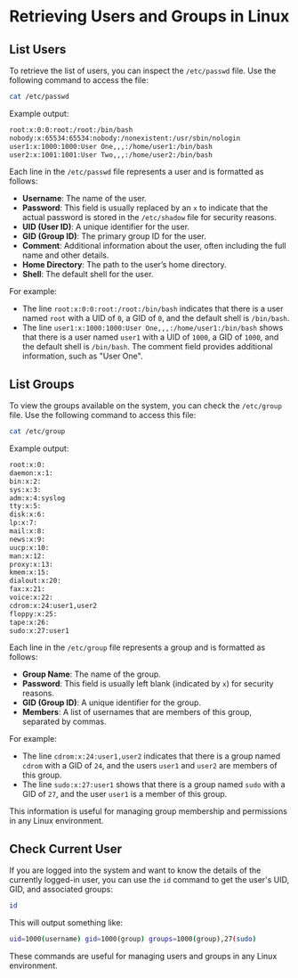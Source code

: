 # Retrieving Users and Groups in Linux

## List Users

To retrieve the list of users, you can inspect the `/etc/passwd` file. Use the following command to access the file:

```bash
cat /etc/passwd
```

Example output:

```bash
root:x:0:0:root:/root:/bin/bash
nobody:x:65534:65534:nobody:/nonexistent:/usr/sbin/nologin
user1:x:1000:1000:User One,,,:/home/user1:/bin/bash
user2:x:1001:1001:User Two,,,:/home/user2:/bin/bash
```

Each line in the `/etc/passwd` file represents a user and is formatted as follows:

- **Username**: The name of the user.
- **Password**: This field is usually replaced by an `x` to indicate that the actual password is stored in the `/etc/shadow` file for security reasons.
- **UID (User ID)**: A unique identifier for the user.
- **GID (Group ID)**: The primary group ID for the user.
- **Comment**: Additional information about the user, often including the full name and other details.
- **Home Directory**: The path to the user’s home directory.
- **Shell**: The default shell for the user.

For example:
- The line `root:x:0:0:root:/root:/bin/bash` indicates that there is a user named `root` with a UID of `0`, a GID of `0`, and the default shell is `/bin/bash`.
- The line `user1:x:1000:1000:User One,,,:/home/user1:/bin/bash` shows that there is a user named `user1` with a UID of `1000`, a GID of `1000`, and the default shell is `/bin/bash`. The comment field provides additional information, such as "User One".

## List Groups

To view the groups available on the system, you can check the `/etc/group` file. Use the following command to access this file:

```bash
cat /etc/group
```

Example output:

```bash
root:x:0:
daemon:x:1:
bin:x:2:
sys:x:3:
adm:x:4:syslog
tty:x:5:
disk:x:6:
lp:x:7:
mail:x:8:
news:x:9:
uucp:x:10:
man:x:12:
proxy:x:13:
kmem:x:15:
dialout:x:20:
fax:x:21:
voice:x:22:
cdrom:x:24:user1,user2
floppy:x:25:
tape:x:26:
sudo:x:27:user1
```

Each line in the `/etc/group` file represents a group and is formatted as follows:

- **Group Name**: The name of the group.
- **Password**: This field is usually left blank (indicated by `x`) for security reasons.
- **GID (Group ID)**: A unique identifier for the group.
- **Members**: A list of usernames that are members of this group, separated by commas.

For example:
- The line `cdrom:x:24:user1,user2` indicates that there is a group named `cdrom` with a GID of `24`, and the users `user1` and `user2` are members of this group.
- The line `sudo:x:27:user1` shows that there is a group named `sudo` with a GID of `27`, and the user `user1` is a member of this group.

This information is useful for managing group membership and permissions in any Linux environment.

## Check Current User

If you are logged into the system and want to know the details of the currently logged-in user, you can use the `id` command to get the user's UID, GID, and associated groups:

```bash
id
```

This will output something like:

```bash
uid=1000(username) gid=1000(group) groups=1000(group),27(sudo)
```

These commands are useful for managing users and groups in any Linux environment.